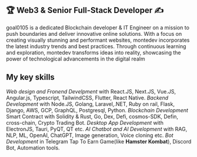 ## 🏆 Web3 & Senior Full-Stack Developer ✍
goal0105 is a dedicated Blockchain developer & IT Engineer on a mission to push boundaries and deliver innovative online solutions. With a focus on creating visually stunning and performant websites, montedev incorporates the latest industry trends and best practices. Through continuous learning and exploration, montedev transforms ideas into reality, showcasing the power of technological advancements in the digital realm

## My key skills
*Web design and Fronend Develpment* with React.JS, Next.JS, Vue.JS, Angular.js, Typescript, TailwindCSS, Flutter, React Native.
*Backend Development* with Node.JS, Golang, Laravel,.NET, Ruby on rail, Flask, Django, AWS, GCP, GraphQL, Postgresql, Python.
*Blockchain Development* Smart Contract with Solidity & Rust, Go, Dex, Defi, cosmos-SDK, Defin, cross-chain, Crypto Trading Bot.
*Desktop App Development* with ElectronJS, Tauri, PyQT, QT etc.
*AI Chatbot and AI Development* with RAG, NLP, ML, OpenAI, ChatGPT, Image generation, Voice cloning etc.
*Bot Development* in Telegram Tap To Earn Game(like **Hamster Kombat**), Discord Bot, Automation tools.

<!--
**goal0105/goal0105** is a ✨ _special_ ✨ repository because its `README.md` (this file) appears on your GitHub profile.

Here are some ideas to get you started:

- 🔭 I’m currently working on ...
- 🌱 I’m currently learning ...
- 👯 I’m looking to collaborate on ...
- 🤔 I’m looking for help with ...
- 💬 Ask me about ...
- 📫 How to reach me: ...
- 😄 Pronouns: ...
- ⚡ Fun fact: ...
-->
